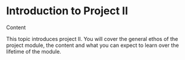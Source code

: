 # Introduction to Project II

Content 

This topic introduces project II. You will cover the general ethos of the project module, the content and what you can expect to learn over the lifetime of the module.